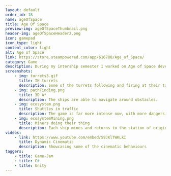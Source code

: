 ```yaml
---
layout: default
order_id: 18
name: ageOfSpace
title: Age Of Space
preview-img: ageOfSpaceThumbnail.png
header-img: ageOfSpaceHeader2.png
icon: gamepad
icon_type: light
content_color: light
alt: Age of Space
link: https://store.steampowered.com/app/616780/Age_of_Space/
category: Game
description: During my intership semester I worked on Age of Space developing gameplay functionaliy and tools to ease further tasks for the other team members. I've worked on multiple aspects of the game. Originally I focused on the SteamAPI and Photon for the networking aspects of the game. Later on I shifted focus to developing an IK solution for the turrets in the game, able to support any amount of joints in order to target the enemy. This allowed us to quickly develop weaponry for different factions, some working on a regular 2 joint swivel, similar to current real world technologies while others having multiple joins and acting more like a robotic arm.<br><br>I continued working on the Age of Space project, and later I developed the pathfinding as a 3D implementation of the A* algorithm and I based the movement on the Boids program, developed by Craig Reynolds.<br><br>I created an ecosystem logic, where entities would work based on their function, allowing quick implementation of new elements in a scene simulating an active "base". This allowed us to have mining ships leave space stations, mine and retrieve the resources, firing events in order to affect a future economy, as well as any other ships creating a traffic of sorts as well as giant carriers warping in, delivering cargo and warping out.<br><br>One of the tools I created is a dynamic cinematic system based on a Finite State Machine. It allows the quick addition of any behaviour and is designed to replicate popular camera actions seen in Battlestar Galactica, Star Wars or any other movies I like. It supports following a target, orbiting it, making specific movements, even following predetermined or dynamically created curves around a position.
screenshots:
    - img: turrets3.gif
      title: IK turrets
      description: Some of the turrets following and firing at their target from different positions.
    - img: pathFinding.png
      title: 3D A*
      description: The ships are able to navigate around obstacles.
    - img: ecosystem.png
      title: Shuttles in traffic
      description: The game is far more intense now, with more dangers and tools at the players disposal.
    - img: ecosystemMining.png
      title: Miners doing their thing
      description: Each ship mines and returns to the station of origin.
videos:
    - link: https://www.youtube.com/embed/S9JKlTWKLkI
      title: Dynamic Cinematic
      description: Showcasing some of the cinematic behaviours
taggers:
    - title: Game-Jam
    - title: C#
    - title: Unity
---
```


